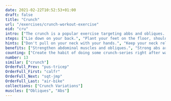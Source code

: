 ```yaml
---
date: 2021-02-22T10:52:53+01:00
draft: false
title: "Crunch"
url: "/exercises/crunch-workout-exercise"
eid: "cru"
intro: ["The crunch is a popular exercise targeting abbs and obliques. Helps building a six-pack abs, as well as tightening the belly.", "This is a beginner-friendly exercise that requires no equipment and can easily be done at home."]
steps: ["Lie down on your back.", "Plant your feet on the floor, shoulder-width apart, with bended knees.", "Put your arms across your chest, or behind your head.", "Inhale contracting your abs.", "Exhale and lift your shoulder blades of the floor.", "Lower back remains on the floor, chest and neck relaxed.", "Inhale and return to the starting position."]
hints: ["Don't pull on your neck with your hands.", "Keep your neck relaxed, this is an abs exercise.", "Perform the exercise slowly, with control.", "Don't crunch to high, this is a subtle movement.", "Keep the tension, don't fully relax on the floor."]
benefits: ["Strengthen abdominal muscles and obliques.", "Strong abs are the foundation of many daily moves such as carrying any object or just raising yourself.", "Also a strong core is a requisite for many exercises."]
counting: ["Create the habit of doing some crunch-series right after warmup and before your regular workout.", "Get a list of crunch variations, ensure some variation on your daily routine with a rigid number of reps, say 20 than 30 and so on."]
number: 13
similar: ["crunch"]
OrderFull_Prev: "pus-tricep"
OrderFull_First: "calfr"
OrderFull_Next: "sqt-jmp"
OrderFull_Last: "air-bike"
collections: ["Crunch Variations"]
muscles: ["Obliques", "Abs"]
---
```

